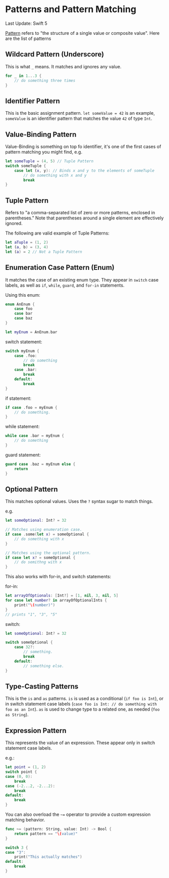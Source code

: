 # Patterns and Pattern Matching

Last Update: Swift 5

[Pattern](https://docs.swift.org/swift-book/ReferenceManual/Patterns.html) refers to "the structure of a single value or composite value". Here are the list of patterns

## Wildcard Pattern (Underscore)

This is what `_` means. It matches and ignores any value.

```swift
for _ in 1...3 {
    // do something three times
}
```

## Identifier Pattern

This is the basic assignment pattern. `let someValue = 42` is an example, `someValue` is an identifier pattern that matches the value `42` of type `Int`.

## Value-Binding Pattern

Value-Binding is something on top fo identifier, it's one of the first cases of pattern matching you might find, e.g.

```swift
let someTuple = (4, 5) // Tuple Pattern
switch someTuple {
    case let (x, y): // Binds x and y to the elements of someTuple
        // do something with x and y
        break
}
```

## Tuple Pattern

Refers to "a comma-separated list of zero or more patterns, enclosed in parentheses."
Note that parentheses around a single element are effectively ignored.

The following are valid example of Tuple Patterns:

```swift
let aTuple = (1, 2)
let (a, b) = (3, 4)
let (a) = 2 // Not a Tuple Pattern
```

## Enumeration Case Pattern (Enum)

It matches the case of an existing enum type. They appear in `switch` case labels, as well as `if`, `while`, `guard`, and `for-in` statements.

Using this enum:

```swift
enum AnEnum {
    case foo
    case bar
    case baz
}

let myEnum = AnEnum.bar
```

switch statement:

```swift
switch myEnum {
    case .foo:
        // do something
        break
    case .bar:
        break
    default:
        break
}
```

if statement:

```swift
if case .foo = myEnum {
    // do something.
}
```

while statement:

```swift
while case .bar = myEnum {
    // do something
}
```

guard statement:

```swift
guard case .baz = myEnum else {
    return
}
```

## Optional Pattern

This matches optional values. Uses the `?` syntax sugar to match things.

e.g.

```swift
let someOptional: Int? = 32

// Matches using enumeration case.
if case .some(let x) = someOptional {
    // do something with x
}

// Matches using the optional pattern.
if case let x? = someOptional {
    // do semithng with x
}
```

This also works with for-in, and switch statements:

for-in:

```swift
let arrayOfOptionals: [Int?] = [1, nil, 3, nil, 5]
for case let number? in arrayOfOptionalInts {
    print("\(number)")
}
// prints "1", "3", "5"
```

switch:

```swift
let someOptional: Int? = 32

switch someOptional {
    case 32?:
        // something.
        break
    default:
        // something else.
}
```

## Type-Casting Patterns

This is the `is` and `as` patterns. `is` is used as a conditional (`if foo is Int`), or in switch statement case labels (`case foo is Int: // do something with foo as an Int`). `as` is used to change type to a related one, as needed (`foo as String`).

## Expression Pattern

This represents the value of an expression. These appear only in switch statement case labels.

e.g.:

```swift
let point = (1, 2)
switch point {
case (0, 0):
    break
case (-2...2, -2...2):
    break
default:
    break
}
```

You can also overload the `~=` operator to provide a custom expression matching behavior.

```swift
func ~= (pattern: String, value: Int) -> Bool {
    return pattern == "\(value)"
}

switch 3 {
case "3":
    print("This actually matches")
default:
    break
}
```
